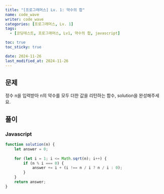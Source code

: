 ```yaml
---
title: "[프로그래머스] Lv. 1: 약수의 합"
name: code_wave
writer: code_wave
categories: [프로그래머스, Lv. 1]
tags:
  - [코딩테스트, 프로그래머스, Lv1, 약수의 합, javascript]

toc: true
toc_sticky: true

date: 2024-11-26
last_modified_at: 2024-11-26
---
```


## 문제
정수 n을 입력받아 n의 약수를 모두 더한 값을 리턴하는 함수, solution을 완성해주세요.

## 풀이
### Javascript
```js
function solution(n) {
    let answer = 0;
  
    for (let i = 1; i <= Math.sqrt(n); i++) {
        if (n % i === 0) {
            answer += i + (i !== n / i ? n / i : 0);
        }
    }
    return answer;
}
```
